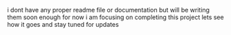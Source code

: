 i dont have any proper readme file or documentation but will be writing them soon enough for now i am focusing on completing this project lets see how it goes and stay tuned for updates
